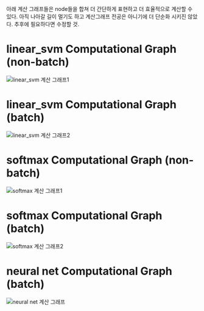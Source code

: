 아래 계산 그래프들은 node들을 합쳐 더 간단하게 표현하고 더 효율적으로 계산할 수 있다. 
아직 나아갈 길이 멀기도 하고 계산그래프 전공은 아니기에 더 단순화 시키진 않았다. 추후에 필요하다면 수정할 것.

# linear_svm Computational Graph (non-batch)
![linear_svm 계산 그래프1](https://user-images.githubusercontent.com/68524289/111893314-39adcc80-8a45-11eb-8fe2-cd2303db6099.PNG)
# linear_svm Computational Graph (batch)
![linear_svm 계산 그래프2](https://user-images.githubusercontent.com/68524289/111893316-3e728080-8a45-11eb-83e0-45e1645172c6.PNG)
# softmax Computational Graph (non-batch)
![softmax 계산 그래프1](https://user-images.githubusercontent.com/68524289/111893309-33b7eb80-8a45-11eb-9e16-8340e53d31c1.png)
# softmax Computational Graph (batch)
![softmax 계산 그래프2](https://user-images.githubusercontent.com/68524289/111893305-2c90dd80-8a45-11eb-9ea5-5d37e72582ed.png)
# neural net Computational Graph (batch)
![neural net 계산 그래프](https://user-images.githubusercontent.com/68524289/111893302-27339300-8a45-11eb-8be7-bb81b839da66.PNG)

